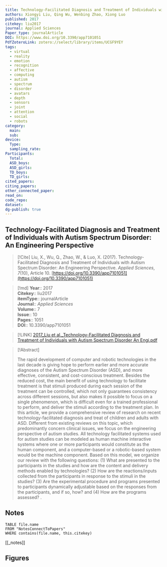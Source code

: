 ```yaml
---
title: Technology-Facilitated Diagnosis and Treatment of Individuals with Autism Spectrum Disorder An Engineering Perspective
authors: Xiongyi Liu, Qing Wu, Wenbing Zhao, Xiong Luo
published: 2017
citekey: liu2017
journal: Applied Sciences
Paper_type: journalArticle
DOI: https://www.doi.org/10.3390/app7101051
PdfZoteroLink: zotero://select/library/items/UCGF9YEY
tags:
  - virtual
  - reality
  - emotion
  - recognition
  - affective
  - computing
  - autism
  - spectrum
  - disorder
  - avatars
  - depth
  - sensors
  - joint
  - attention
  - social
  - robots
category:
  main: 
  sub: 
device:
  Type: 
  sampling_rate: 
Participants:
  Total: 
  ASD_boys: 
  ASD_girls: 
  TD_boys: 
  TD_girls: 
cited_papers: 
citing_papers: 
other_connected_paper: 
read_on: 
code_repo: 
dataset: 
dg-publish: true
---
```


## Technology-Facilitated Diagnosis and Treatment of Individuals with Autism Spectrum Disorder: An Engineering Perspective

> [!Cite]
> Liu, X., Wu, Q., Zhao, W., & Luo, X. (2017). Technology-Facilitated Diagnosis and Treatment of Individuals with Autism Spectrum Disorder: An Engineering Perspective. _Applied Sciences_, _7_(10), Article 10. [https://doi.org/10.3390/app7101051](https://doi.org/10.3390/app7101051)


>[!md]
> **Year**:: 2017   
> **Citekey**:: liu2017  
> **itemType**:: journalArticle  
> **Journal**:: *Applied Sciences*  
> **Volume**:: 7  
> **Issue**:: 10   
> **Pages**:: 1051  
> **DOI**:: 10.3390/app7101051    

> [!LINK] 
> [2017_Liu et al._Technology-Facilitated Diagnosis and Treatment of Individuals with Autism Spectrum Disorder An Engi.pdf](zotero://select/library/items/BY53UY9A)

> [!Abstract]
>
> The rapid development of computer and robotic technologies in the last decade is giving hope to perform earlier and more accurate diagnoses of the Autism Spectrum Disorder (ASD), and more effective, consistent, and cost-conscious treatment. Besides the reduced cost, the main benefit of using technology to facilitate treatment is that stimuli produced during each session of the treatment can be controlled, which not only guarantees consistency across different sessions, but also makes it possible to focus on a single phenomenon, which is difficult even for a trained professional to perform, and deliver the stimuli according to the treatment plan. In this article, we provide a comprehensive review of research on recent technology-facilitated diagnosis and treat of children and adults with ASD. Different from existing reviews on this topic, which predominantly concern clinical issues, we focus on the engineering perspective of autism studies. All technology facilitated systems used for autism studies can be modeled as human machine interactive systems where one or more participants would constitute as the human component, and a computer-based or a robotic-based system would be the machine component. Based on this model, we organize our review with the following questions: (1) What are presented to the participants in the studies and how are the content and delivery methods enabled by technologies? (2) How are the reactions/inputs collected from the participants in response to the stimuli in the studies? (3) Are the experimental procedure and programs presented to participants dynamically adjustable based on the responses from the participants, and if so, how? and (4) How are the programs assessed?
>.
> 


## Notes

```dataview 
TABLE file.name 
FROM "NotesConnectToPapers" 
WHERE contains(file.name, this.citekey)
```

[[_notes]]

## Figures

